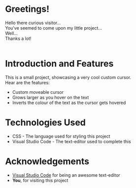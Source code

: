 <h1>Greetings!</h1>
<p>Hello there curious visitor...<br>
You've seemed to come upon my little project...<br>
Well...<br>
Thanks a lot!<br><br></p>

<h1>Introduction and Features</h1>
<p>
  This is a small project, showcasing a very cool custom cursor.<br>
  Hear are the features:<br>
  <ul>
    <li>
      Custom moveable cursor
    </li>
    <li>
      Grows larger as you hover on the text
    </li>
    <li>
      Inverts the colour of the text as the cursor gets hovered
    </li>
  </ul>
</p>

<h1>Technologies Used</h1>
<ul>
  <li>
    CSS - The language used for styling this project
  </li>
  <li>
    Visual Studio Code - The text-editor used to complete this
  </li>
</ul>

<h1>
  Acknowledgements
</h1>
<ul>
  <li>
    <a href="https://code.visualstudio.com/">Visual Studio Code</a> for being an awesome text-editor 
  </li>
  <li>
    <b>You</b>, for visiting this project
  </li>
</ul>
